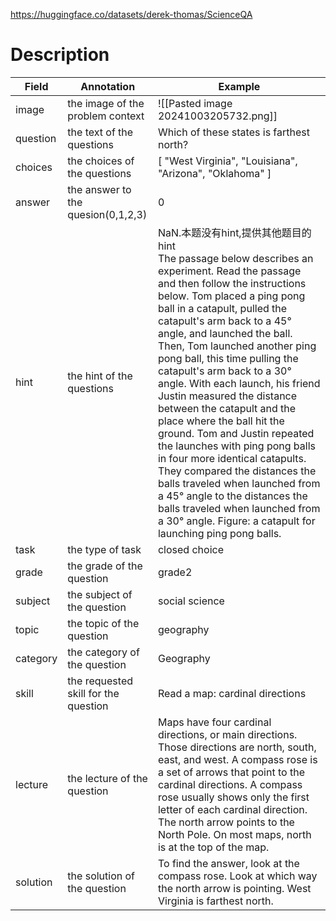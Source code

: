https://huggingface.co/datasets/derek-thomas/ScienceQA
# Description
| Field    | Annotation                           | Example                                                                                                                                                                                                                                                                                                                                                                                                                                                                                                                                                                                                                                                                                                                                                                           |
| -------- | ------------------------------------ | --------------------------------------------------------------------------------------------------------------------------------------------------------------------------------------------------------------------------------------------------------------------------------------------------------------------------------------------------------------------------------------------------------------------------------------------------------------------------------------------------------------------------------------------------------------------------------------------------------------------------------------------------------------------------------------------------------------------------------------------------------------------------------- |
| image    | the image of the problem context     | ![[Pasted image 20241003205732.png]]                                                                                                                                                                                                                                                                                                                                                                                                                                                                                                                                                                                                                                                                                                                                              |
| question | the text of the questions            | Which of these states is farthest north?                                                                                                                                                                                                                                                                                                                                                                                                                                                                                                                                                                                                                                                                                                                                          |
| choices  | the choices of the questions         | [ "West Virginia", "Louisiana", "Arizona", "Oklahoma" ]                                                                                                                                                                                                                                                                                                                                                                                                                                                                                                                                                                                                                                                                                                                           |
| answer   | the answer to the quesion(0,1,2,3)   | 0                                                                                                                                                                                                                                                                                                                                                                                                                                                                                                                                                                                                                                                                                                                                                                                 |
| hint     | the hint of the questions            | NaN.本题没有hint,提供其他题目的hint<br>The passage below describes an experiment. Read the passage and then follow the instructions below. Tom placed a ping pong ball in a catapult, pulled the catapult's arm back to a 45° angle, and launched the ball. Then, Tom launched another ping pong ball, this time pulling the catapult's arm back to a 30° angle. With each launch, his friend Justin measured the distance between the catapult and the place where the ball hit the ground. Tom and Justin repeated the launches with ping pong balls in four more identical catapults. They compared the distances the balls traveled when launched from a 45° angle to the distances the balls traveled when launched from a 30° angle. Figure: a catapult for launching ping pong balls. |
| task     | the type of task                     | closed choice                                                                                                                                                                                                                                                                                                                                                                                                                                                                                                                                                                                                                                                                                                                                                                     |
| grade    | the grade of the question            | grade2                                                                                                                                                                                                                                                                                                                                                                                                                                                                                                                                                                                                                                                                                                                                                                            |
| subject  | the subject of the question          | social science                                                                                                                                                                                                                                                                                                                                                                                                                                                                                                                                                                                                                                                                                                                                                                    |
| topic    | the topic of the question            | geography                                                                                                                                                                                                                                                                                                                                                                                                                                                                                                                                                                                                                                                                                                                                                                         |
| category | the category of the question         | Geography                                                                                                                                                                                                                                                                                                                                                                                                                                                                                                                                                                                                                                                                                                                                                                         |
| skill    | the requested skill for the question | Read a map: cardinal directions                                                                                                                                                                                                                                                                                                                                                                                                                                                                                                                                                                                                                                                                                                                                                   |
| lecture  | the lecture of the question          | Maps have four cardinal directions, or main directions. Those directions are north, south, east, and west. A compass rose is a set of arrows that point to the cardinal directions. A compass rose usually shows only the first letter of each cardinal direction. The north arrow points to the North Pole. On most maps, north is at the top of the map.                                                                                                                                                                                                                                                                                                                                                                                                                        |
| solution | the solution of the question         | To find the answer, look at the compass rose. Look at which way the north arrow is pointing. West Virginia is farthest north.                                                                                                                                                                                                                                                                                                                                                                                                                                                                                                                                                                                                                                                     |

